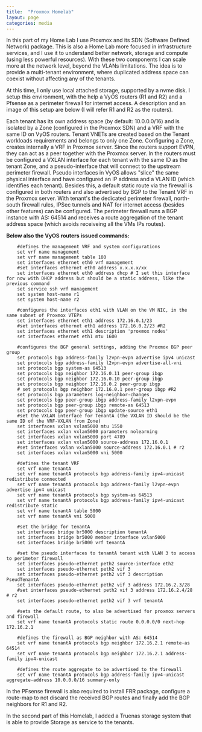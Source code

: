 ```yaml
---
title:  "Proxmox Homelab"
layout: page
categories: media
---
```


In this part of my Home Lab I use Proxmox and its SDN (Software Defined Network) package. This is also a Home Lab more focused in infrastructure services, and I use it to understand better network, storage and compute (using less powerful resources).
With these two components I can scale more at the network level, beyond the VLANs limitations. The idea is to provide a multi-tenant environment, where duplicated address space can coexist without affecting any of the tenants. 


At this time, I only use local attached storage, supported by a nvme disk. I setup this environment, with the help a VyOS routers (R1 and R2) and a Pfsense as a perimeter firewall for internet access. A description and an image of this setup are below (I will refer R1 and R2 as the routers).

<!--![proxmox_tenant_overview_perimeterFW](../assets/TenantOverview_perimeterFW.png)-->

<!--![proxmox_tenant_overview_perimeterFW-Multitenanty](../assets/TenantOverview_perimeterFW-Multitenanty.png)-->

Each tenant has its own address space (by default: 10.0.0.0/16) and is isolated by a Zone (configured in the Proxmox SDN) and a VRF with the same ID on VyOS routers. Tenant VNETs are created based on the Tenant workloads requirements and belongs to only one Zone.
Configuring a Zone, creates internally a VRF in Proxmox server. Since the routers support EVPN, they can act as a peer together with the Proxmox server. In the routers must be configured a VXLAN interface for each tenant with the same ID as the tenant Zone, and a pseudo-interface that will connect to the upstream perimeter firewall.
Pseudo interfaces in VyOS allows "slice" the same physical interface and have configured an IP address and a VLAN ID (which identifies each tenant). Besides this, a default static route via the firewall is configured in both routers and also advertised by BGP to the Tenant VRF in the Proxmox server. With tenant's the dedicated perimeter firewall, north-south firewall rules, IPSec tunnels and NAT for internet access (besides other features) can be configured. The perimeter firewall runs a BGP instance with AS: 64514 and receives a route aggregation of the tenant address space (which avoids receiveing all the VMs IPs routes).

**Below also the VyOS routers issued commands:**
```
    #defines the management VRF and system configurations
    set vrf name management
    set vrf name management table 100
    set interfaces ethernet eth0 vrf management
    #set interfaces ethernet eth0 address x.x.x.x/xx
    set interfaces ethernet eth0 address dhcp # I set this interface for now with DHCP address but should be a static address, like the previous command
    set service ssh vrf management
    set system host-name r1
    set system host-name r2

    #configures the interfaces eth1 with VLAN on the VM NIC, in the same subnet of Proxmox VTEPs
    set interfaces ethernet eth1 address 172.16.0.1/23
    #set interfaces ethernet eth1 address 172.16.0.2/23 #R2
    set interfaces ethernet eth1 description 'proxmox nodes'
    set interfaces ethernet eth1 mtu 1600

    #configures the BGP general settings, adding the Proxmox BGP peer group
    set protocols bgp address-family l2vpn-evpn advertise ipv4 unicast
    set protocols bgp address-family l2vpn-evpn advertise-all-vni
    set protocols bgp system-as 64513
    set protocols bgp neighbor 172.16.0.11 peer-group ibgp
    set protocols bgp neighbor 172.16.0.10 peer-group ibgp
    set protocols bgp neighbor 172.16.0.2 peer-group ibgp
    # set protocols bgp neighbor 172.16.0.1 peer-group ibgp #R2
    set protocols bgp parameters log-neighbor-changes
    set protocols bgp peer-group ibgp address-family l2vpn-evpn
    set protocols bgp peer-group ibgp remote-as 64513
    set protocols bgp peer-group ibgp update-source eth1
    #set the VXLAN interface for TenantA (the VXLAN ID should be the same ID of the VRF-VXLAN from Zone)
    set interfaces vxlan vxlan5000 mtu 1550
    set interfaces vxlan vxlan5000 parameters nolearning
    set interfaces vxlan vxlan5000 port 4789
    set interfaces vxlan vxlan5000 source-address 172.16.0.1
    #set interfaces vxlan vxlan5000 source-address 172.16.0.1 # r2
    set interfaces vxlan vxlan5000 vni 5000
        
    #defines the tenant VRF
    set vrf name tenantA
    set vrf name tenantA protocols bgp address-family ipv4-unicast redistribute connected
    set vrf name tenantA protocols bgp address-family l2vpn-evpn advertise ipv4 unicast
    set vrf name tenantA protocols bgp system-as 64513
    set vrf name tenantA protocols bgp address-family ipv4-unicast redistribute static
    set vrf name tenantA table 5000
    set vrf name tenantA vni 5000
        
    #set the bridge for tenantA
    set interfaces bridge br5000 description tenantA
    set interfaces bridge br5000 member interface vxlan5000
    set interfaces bridge br5000 vrf tenantA

    #set the pseudo interfaces to tenantA tenant with VLAN 3 to access to perimeter firewall
    set interfaces pseudo-ethernet peth2 source-interface eth2
    set interfaces pseudo-ethernet peth2 vif 3
    set interfaces pseudo-ethernet peth2 vif 3 description PseudTenantA
    set interfaces pseudo-ethernet peth2 vif 3 address 172.16.2.3/28
    #set interfaces pseudo-ethernet peth2 vif 3 address 172.16.2.4/28 # r2
    set interfaces pseudo-ethernet peth2 vif 3 vrf tenantA

    #sets the default route, to also be advertised for proxmox servers and firewall
    set vrf name tenantA protocols static route 0.0.0.0/0 next-hop 172.16.2.1

    #defines the firewall as BGP neighbor with AS: 64514
    set vrf name tenantA protocols bgp neighbor 172.16.2.1 remote-as 64514
    set vrf name tenantA protocols bgp neighbor 172.16.2.1 address-family ipv4-unicast

    #defines the route aggregate to be advertised to the firewall
    set vrf name tenantA protocols bgp address-family ipv4-unicast aggregate-address 10.0.0.0/16 summary-only

```

In the PFsense firewall is also required to install FRR package, configure a route-map to not discard the received BGP routes and finally add the BGP neighbors for R1 and R2.

In the second part of this Homelab, I added a Truenas storage system that is able to provide Storage as service to the tenants.